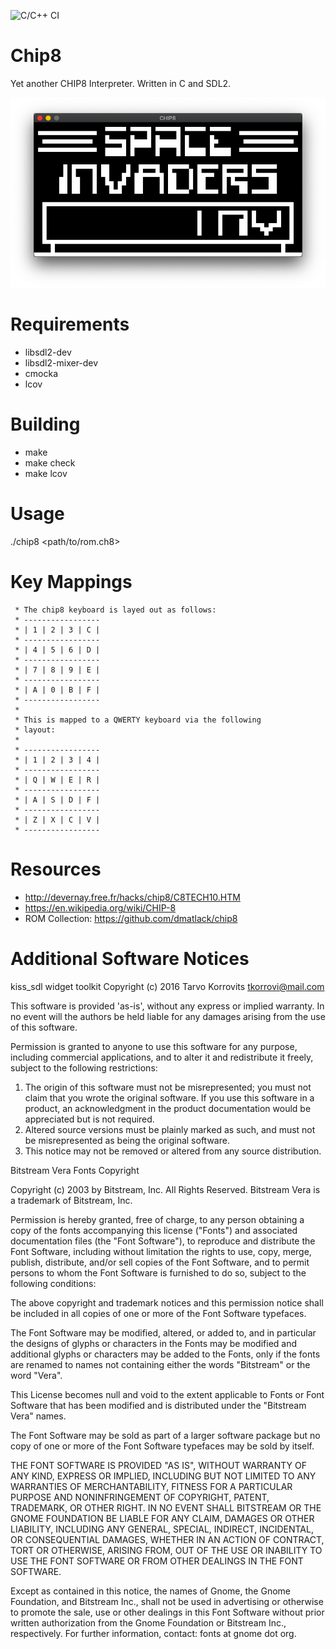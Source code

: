 ![C/C++ CI](https://github.com/mremallin/chip8/workflows/C/C++%20CI/badge.svg?branch=master)

Chip8
=====

Yet another CHIP8 Interpreter. Written in C and SDL2.

![Screenshot](https://github.com/mremallin/chip8/raw/master/images/space_invaders.png)

Requirements
============
  - libsdl2-dev
  - libsdl2-mixer-dev
  - cmocka
  - lcov

Building
========
  - make
  - make check
  - make lcov

Usage
=====
./chip8 <path/to/rom.ch8>

Key Mappings
============

```
 * The chip8 keyboard is layed out as follows:
 * -----------------
 * | 1 | 2 | 3 | C |
 * -----------------
 * | 4 | 5 | 6 | D |
 * -----------------
 * | 7 | 8 | 9 | E |
 * -----------------
 * | A | 0 | B | F |
 * -----------------
 *
 * This is mapped to a QWERTY keyboard via the following
 * layout:
 *
 * -----------------
 * | 1 | 2 | 3 | 4 |
 * -----------------
 * | Q | W | E | R |
 * -----------------
 * | A | S | D | F |
 * -----------------
 * | Z | X | C | V |
 * -----------------
```

Resources
=========
 - http://devernay.free.fr/hacks/chip8/C8TECH10.HTM
 - https://en.wikipedia.org/wiki/CHIP-8
 - ROM Collection: https://github.com/dmatlack/chip8


Additional Software Notices
===========================

kiss_sdl widget toolkit
  Copyright (c) 2016 Tarvo Korrovits <tkorrovi@mail.com>

  This software is provided 'as-is', without any express or implied
  warranty. In no event will the authors be held liable for any damages
  arising from the use of this software.

  Permission is granted to anyone to use this software for any purpose,
  including commercial applications, and to alter it and redistribute it
  freely, subject to the following restrictions:

  1. The origin of this software must not be misrepresented; you must not
     claim that you wrote the original software. If you use this software
     in a product, an acknowledgment in the product documentation would
     be appreciated but is not required.
  2. Altered source versions must be plainly marked as such, and must not
     be misrepresented as being the original software.
  3. This notice may not be removed or altered from any source
     distribution.



Bitstream Vera Fonts Copyright

Copyright (c) 2003 by Bitstream, Inc. All Rights Reserved. Bitstream
Vera is a trademark of Bitstream, Inc.

Permission is hereby granted, free of charge, to any person obtaining
a copy of the fonts accompanying this license ("Fonts") and associated
documentation files (the "Font Software"), to reproduce and distribute
the Font Software, including without limitation the rights to use, copy,
merge, publish, distribute, and/or sell copies of the Font Software,
and to permit persons to whom the Font Software is furnished to do so,
subject to the following conditions:

The above copyright and trademark notices and this permission notice shall
be included in all copies of one or more of the Font Software typefaces.

The Font Software may be modified, altered, or added to, and in particular
the designs of glyphs or characters in the Fonts may be modified and
additional glyphs or characters may be added to the Fonts, only if the
fonts are renamed to names not containing either the words "Bitstream"
or the word "Vera".

This License becomes null and void to the extent applicable to Fonts
or Font Software that has been modified and is distributed under the
"Bitstream Vera" names.

The Font Software may be sold as part of a larger software package but no
copy of one or more of the Font Software typefaces may be sold by itself.

THE FONT SOFTWARE IS PROVIDED "AS IS", WITHOUT WARRANTY OF ANY KIND,
EXPRESS OR IMPLIED, INCLUDING BUT NOT LIMITED TO ANY WARRANTIES OF
MERCHANTABILITY, FITNESS FOR A PARTICULAR PURPOSE AND NONINFRINGEMENT
OF COPYRIGHT, PATENT, TRADEMARK, OR OTHER RIGHT. IN NO EVENT SHALL
BITSTREAM OR THE GNOME FOUNDATION BE LIABLE FOR ANY CLAIM, DAMAGES OR
OTHER LIABILITY, INCLUDING ANY GENERAL, SPECIAL, INDIRECT, INCIDENTAL,
OR CONSEQUENTIAL DAMAGES, WHETHER IN AN ACTION OF CONTRACT, TORT OR
OTHERWISE, ARISING FROM, OUT OF THE USE OR INABILITY TO USE THE FONT
SOFTWARE OR FROM OTHER DEALINGS IN THE FONT SOFTWARE.

Except as contained in this notice, the names of Gnome, the Gnome
Foundation, and Bitstream Inc., shall not be used in advertising or
otherwise to promote the sale, use or other dealings in this Font
Software without prior written authorization from the Gnome Foundation
or Bitstream Inc., respectively. For further information, contact:
fonts at gnome dot org.
